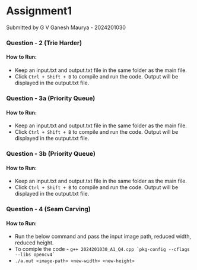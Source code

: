 
# Assignment1

Submitted by G V Ganesh Maurya - 2024201030

### Question - 2 (Trie Harder)
#### How to Run:
- Keep an input.txt and output.txt file in the same folder as the main file.
- Click ```Ctrl + Shift + B``` to compile and run the code. Output will be displayed in the output.txt file.

### Question - 3a (Priority Queue)
#### How to Run:
- Keep an input.txt and output.txt file in the same folder as the main file.
- Click ```Ctrl + Shift + B``` to compile and run the code. Output will be displayed in the output.txt file.

### Question - 3b (Priority Queue)
#### How to Run:
- Keep an input.txt and output.txt file in the same folder as the main file.
- Click ```Ctrl + Shift + B``` to compile and run the code. Output will be displayed in the output.txt file.

### Question - 4 (Seam Carving)
#### How to Run:
- Run the below command and pass the input image path, reduced width, reduced height.
- To comiple the code - ```g++ 2024201030_A1_Q4.cpp `pkg-config --cflags --libs opencv4` ```
- ```./a.out <image-path> <new-width> <new-height>```